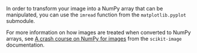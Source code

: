 In order to transform your image into a NumPy array that can be manipulated, you can use the 
`imread` function from the `matplotlib.pyplot` submodule. 

For more information on how images are treated when converted to NumPy arrays, 
see [A crash course on NumPy for images](https://scikit-image.org/docs/stable/user_guide/numpy_images.html) from the `scikit-image` documentation.